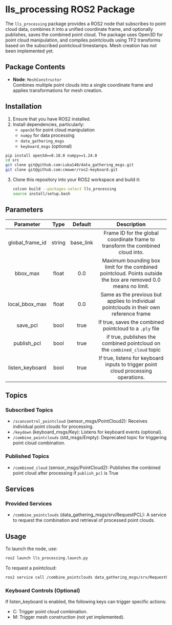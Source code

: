 # lls_processing ROS2 Package

The `lls_processing` package provides a ROS2 node that subscribes to point cloud data, combines it into a unified coordinate frame, and optionally publishes, saves the combined point cloud. 
The package uses Open3D for point cloud manipulation, and compiles pointclouds using TF2 transforms based on the subscribed pointcloud timestamps. 
Mesh creation has not been implemented yet. 

## Package Contents
- **Node**: `MeshConstructor`  
  Combines multiple point clouds into a single coordinate frame and applies transformations for mesh creation.

## Installation

1. Ensure that you have ROS2 installed.
2. Install dependencies, particularly:
   - `open3d` for point cloud manipulation
   - `numpy` for data processing
   - `data_gathering_msgs` 
   - `keyboard_msgs` (optional)
```bash
pip install open3d==0.18.0 numpy==1.24.0
cd src
git clone git@github.com:Luka140/data_gathering_msgs.git
git clone git@github.com:cmower/ros2-keyboard.git
```

3. Clone this repository into your ROS2 workspace and build it:

   ```bash
   colcon build --packages-select lls_processing
   source install/setup.bash
   ```
   
## Parameters

|    Parameter    |  Type  |  Default  |                                                   Description                                                  |
|:---------------:|:------:|:---------:|:--------------------------------------------------------------------------------------------------------------:|
| global_frame_id | string | base_link | Frame ID for the global coordinate frame to transform the combined cloud into.                                 |
| bbox_max        | float  | 0.0       | Maximum bounding box limit for the combined pointcloud. Points outside the box are removed 0.0 means no limit. |
| local_bbox_max  | float  | 0.0       | Same as the previous but applies to individual pointclouds in their own reference frame                        |
| save_pcl        | bool   | true      | If true, saves the combined pointcloud to a `.ply` file                                                        |
| publish_pcl     | bool   | true      | if true, publishes the combined pointcloud on the `combined_cloud` topic                                       |
| listen_keyboard | bool   | true      | If true, listens for keyboard inputs to trigger point cloud processing operations.                             |

## Topics
### Subscribed Topics
- `/scancontrol_pointcloud` (sensor_msgs/PointCloud2): Receives individual point clouds for processing.
- `/keydown` (keyboard_msgs/Key): Listens for keyboard events (optional).
- `/combine_pointclouds` (std_msgs/Empty): Deprecated topic for triggering point cloud combination.

### Published Topics
- `/combined_cloud` (sensor_msgs/PointCloud2): Publishes the combined point cloud after processing if `publish_pcl` is True

## Services
### Provided Services
- `/combine_pointclouds` (data_gathering_msgs/srv/RequestPCL): A service to request the combination and retrieval of processed point clouds.

## Usage
To launch the node, use:
```bash
ros2 launch lls_processing.launch.py
```
To request a pointcloud:
```bash 
ros2 service call /combine_pointclouds data_gathering_msgs/srv/RequestPCL
```


### Keyboard Controls (Optional)
If listen_keyboard is enabled, the following keys can trigger specific actions:
- C: Trigger point cloud combination.
- M: Trigger mesh construction (not yet implemented).
